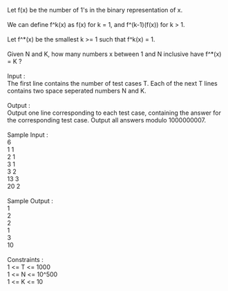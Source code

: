 <p>Let f(x) be the number of 1's in the binary representation of x.<br><br>We can define f^k(x) as f(x) for k = 1, and f^(k-1)(f(x)) for k &gt; 1.<br><br>Let f^*(x) be the smallest k &gt;= 1 such that f^k(x) = 1.<br><br>Given N and K, how many numbers x between 1 and N inclusive have f^*(x) = K ?<br><br>Input :<br>The first line contains the number of test cases T. Each of the next T lines contains two space seperated numbers N and K.<br><br>Output :<br>Output one line corresponding to each test case, containing the answer for the corresponding test case. Output all answers modulo 1000000007.<br><br>Sample Input :<br>6<br>1 1<br>2 1<br>3 1<br>3 2<br>13 3<br>20 2<br><br>Sample Output :<br>1<br>2<br>2<br>1<br>3<br>10<br><br>Constraints :<br>1 &lt;= T &lt;= 1000<br>1 &lt;= N &lt;= 10^500<br>1 &lt;= K &lt;= 10</p>
